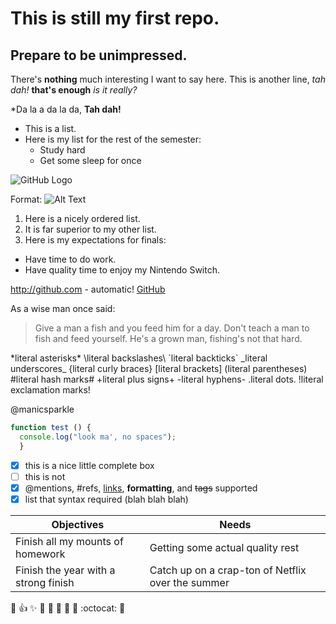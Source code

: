 # This is still my first repo.
## Prepare to be unimpressed.

There's __nothing__ much interesting I want to say here.
This is another line, *tah dah!*
**that's enough**
_is it really?_

*Da la a da la da, **Tah dah!**

* This is a list.
* Here is my list for the rest of the semester:
  * Study hard
  * Get some sleep for once

![GitHub Logo](/images/logo.png)

Format: ![Alt Text](url)

1. Here is a nicely ordered list.
2. It is far superior to my other list.
3. Here is my expectations for finals:
  * Have time to do work.
  * Have quality time to enjoy my Nintendo Switch.
  
  http://github.com - automatic!
  [GitHub](http://github.com)
  
  As a wise man once said:
  > Give a man a fish and you feed him for a day.
  > Don't teach a man to fish and feed yourself.
  > He's a grown man, fishing's not that hard.
  
  \*literal asterisks\*
  \\literal backslashes\\
  \`literal backticks\`
  \_literal underscores\_
  \{literal curly braces\}
  \[literal brackets\]
  \(literal parentheses\)
  \#literal hash marks\#
  \+literal plus signs\+
  \-literal hyphens\-
  \.literal dots\.
  \!literal exclamation marks\!
  
  @manicsparkle
  
  ```javascript
  function test () {
    console.log("look ma', no spaces");
    }
  ```
  
  - [x] this is a nice little complete box
  - [ ] this is not
  - [x] @mentions, #refs, [links](),
  **formatting**, and <del>tags</del> supported
  - [x] list that syntax required (blah blah blah)
  
  Objectives | Needs
  ---------- | -----
  Finish all my mounts of homework | Getting some actual quality rest
  Finish the year with a strong finish | Catch up on a crap-ton of Netflix over the summer
  
:tada: :+1: :sparkles: :camel: :tada: :rocket: :metal: :rocket: :octocat: :tada:
